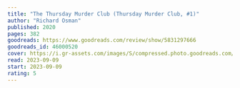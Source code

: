 ```yaml
---
title: "The Thursday Murder Club (Thursday Murder Club, #1)"
author: "Richard Osman"
published: 2020
pages: 382
goodreads: https://www.goodreads.com/review/show/5831297666
goodreads_id: 46000520
cover: https://i.gr-assets.com/images/S/compressed.photo.goodreads.com/books/1582287822l/46000520.jpg
read: 2023-09-09
start: 2023-09-09
rating: 5
---
```



